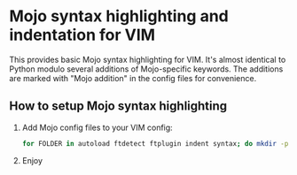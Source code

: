 # Mojo syntax highlighting and indentation for VIM

This provides basic Mojo syntax highlighting for VIM. It's almost identical to
Python modulo several additions of Mojo-specific keywords. The additions are
marked with "Mojo addition" in the config files for convenience.

## How to setup Mojo syntax highlighting

1. Add Mojo config files to your VIM config:

    ```bash
    for FOLDER in autoload ftdetect ftplugin indent syntax; do mkdir -p ~/.vim/$FOLDER && ln -s $MODULAR_PATH/utils/mojo/vim/$FOLDER/mojo.vim ~/.vim/$FOLDER/mojo.vim; done
    ```

2. Enjoy
